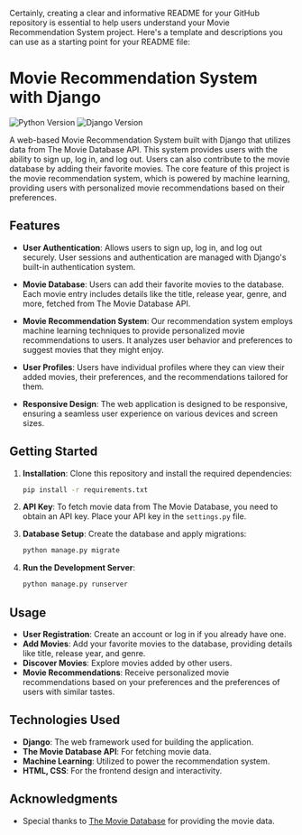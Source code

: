 Certainly, creating a clear and informative README for your GitHub repository is essential to help users understand your Movie Recommendation System project. Here's a template and descriptions you can use as a starting point for your README file:

# Movie Recommendation System with Django

![Python Version](https://img.shields.io/badge/Python-3.9-brightgreen)
![Django Version](https://img.shields.io/badge/Django-3.2-brightgreen)

A web-based Movie Recommendation System built with Django that utilizes data from The Movie Database API. This system provides users with the ability to sign up, log in, and log out. Users can also contribute to the movie database by adding their favorite movies. The core feature of this project is the movie recommendation system, which is powered by machine learning, providing users with personalized movie recommendations based on their preferences.

## Features

- **User Authentication**: Allows users to sign up, log in, and log out securely. User sessions and authentication are managed with Django's built-in authentication system.

- **Movie Database**: Users can add their favorite movies to the database. Each movie entry includes details like the title, release year, genre, and more, fetched from The Movie Database API.

- **Movie Recommendation System**: Our recommendation system employs machine learning techniques to provide personalized movie recommendations to users. It analyzes user behavior and preferences to suggest movies that they might enjoy.

- **User Profiles**: Users have individual profiles where they can view their added movies, their preferences, and the recommendations tailored for them.

- **Responsive Design**: The web application is designed to be responsive, ensuring a seamless user experience on various devices and screen sizes.

## Getting Started

1. **Installation**: Clone this repository and install the required dependencies:

   ```bash
   pip install -r requirements.txt
   ```

2. **API Key**: To fetch movie data from The Movie Database, you need to obtain an API key. Place your API key in the `settings.py` file.

3. **Database Setup**: Create the database and apply migrations:

   ```bash
   python manage.py migrate
   ```

4. **Run the Development Server**:

   ```bash
   python manage.py runserver
   ```


## Usage

- **User Registration**: Create an account or log in if you already have one.
- **Add Movies**: Add your favorite movies to the database, providing details like title, release year, and genre.
- **Discover Movies**: Explore movies added by other users.
- **Movie Recommendations**: Receive personalized movie recommendations based on your preferences and the preferences of users with similar tastes.

## Technologies Used

- **Django**: The web framework used for building the application.
- **The Movie Database API**: For fetching movie data.
- **Machine Learning**: Utilized to power the recommendation system.
- **HTML, CSS**: For the frontend design and interactivity.

## Acknowledgments

- Special thanks to [The Movie Database](https://www.themoviedb.org/) for providing the movie data.
